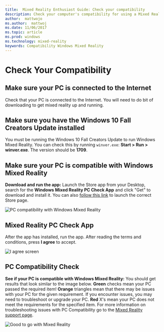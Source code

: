```yaml
---
title:  Mixed Reality Enthusiast Guide: Check your compatibility 
description: Check your computer's compatibility for using a Mixed Reality headset.
author:  mattwojo
ms.author:  mattwoj
ms.date: 11/06/2017
ms.topic: article
ms.prod: windows
ms.technology: mixed-reality
keywords: Compatibility Windows Mixed Reality 
---
```


# Check Your Compatibility

## Make sure your PC is connected to the Internet

Check that your PC is connected to the Internet. You will need to do bit of downloading to get mixed reality up and running.

## Make sure you have the Windows 10 Fall Creators Update installed

You must be running the Windows 10 Fall Creators Update to run Windows Mixed Reality. You can check this by running `winver.exe`: **Start > Run > winver.exe**. The version should be **1709**.

## Make sure your PC is compatible with Windows Mixed Reality

**Download and run the app:** Launch the Store app from your Desktop, search for the **Windows Mixed Reality PC Check App** and click "Get" to download and install it. You can also [follow this link](https://aka.ms/mrcheck) to launch the correct Store page.

![PC compatibility with Windows Mixed Reality](/images/700px-MRPCCheck.png)

## Mixed Reality PC Check App

After the app has installed, run the app. After reading the terms and conditions, press **I agree** to accept.

![I agree screen](/images/700px-PCCompatCheck.png)

## PC Compatibility Check

**See if your PC is compatible with Windows Mixed Reality:** You should get results that look similar to the image below. **Green** checks mean your PC passed the required item! **Orange** triangles mean that there may be issues with your PC for the given requirement. If you encounter issues, you may need to troubleshoot or upgrade your PC. **Red** X's mean your PC does not meet the requirements for the specified item. For more information on troubleshooting issues with PC Compatibility go to the [Mixed Reality support page](https://support.microsoft.com/en-us/help/4045777/windows-10-get-help-with-pc-compatibility-in-windows-mixed-reality).

![Good to go with Mixed Reality](/images/700px-GoodToGo.png)